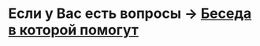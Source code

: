# Если у Вас есть вопросы -> [Беседа в которой помогут](https://vk.me/join/AJQ1d4vpiSZcfq8_MU2eVAJ_)
